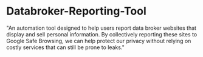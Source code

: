 # Databroker-Reporting-Tool
"An automation tool designed to help users report data broker websites that display and sell personal information. By collectively reporting these sites to Google Safe Browsing, we can help protect our privacy without relying on costly services that can still be prone to leaks."

